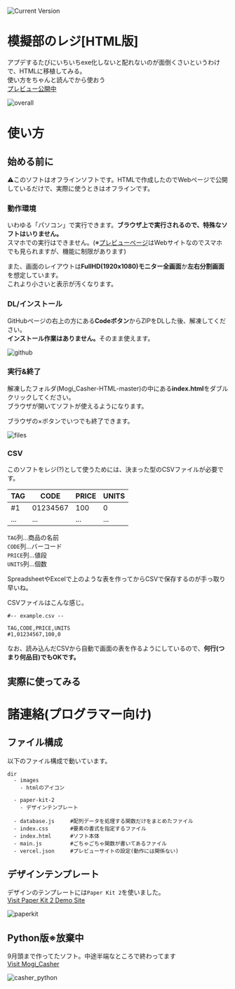 ![Current Version](https://img.shields.io/badge/MogiCasher[HTML_Edition]-0.5-blue)

# 模擬部のレジ[HTML版]
アプデするたびにいちいちexe化しないと配れないのが面倒くさいというわけで、HTMLに移植してみる。  
使い方をちゃんと読んでから使おう  
[プレビュー公開中](https://mogi-htmledition.vercel.app)

![overall](https://user-images.githubusercontent.com/88261399/133916404-a8fff502-a9b2-40f0-bd32-566421788403.png)

# 使い方
## 始める前に
⚠️このソフトはオフラインソフトです。HTMLで作成したのでWebページで公開しているだけで、実際に使うときはオフラインです。
### 動作環境
<p>いわゆる「パソコン」で実行できます。<strong>ブラウザ上で実行されるので、特殊なソフトはいりません。</strong><br>
  スマホでの実行はできません。(※<a href="https://mogi-htmledition.vercel.app">プレビューページ</a>はWebサイトなのでスマホでも見られますが、機能に制限があります)</p>
<p>また、画面のレイアウトは<strong>FullHD(1920x1080)モニター全画面</strong>か<strong>左右分割画面</strong>を想定しています。<br>これより小さいと表示が汚くなります。</p>

### DL/インストール
<p>GitHubページの右上の方にある<strong>Codeボタン</strong>からZIPをDLした後、解凍してください。<br>
  <strong>インストール作業はありません。</strong>そのまま使えます。</p>

![github](https://user-images.githubusercontent.com/88261399/133916135-8f7c7d60-1d65-47d3-b957-1196603235a9.png)

### 実行&終了
<p>解凍したフォルダ(Mogi_Casher-HTML-master)の中にある<strong>index.html</strong>をダブルクリックしてください。<br>
ブラウザが開いてソフトが使えるようになります。</p>
<p>ブラウザの×ボタンでいつでも終了できます。</p>

![files](https://user-images.githubusercontent.com/88261399/133995324-5b308d8d-ae7d-48e6-96e3-9d33bdb7a48c.png)

### CSV
<p>このソフトをレジ(?)として使うためには、決まった型のCSVファイルが必要です。</p>

| TAG | CODE | PRICE | UNITS |
| --- | --- | --- | --- |
| #1 | 01234567 | 100 | 0 |
| ... | ... | ... | ... |

`TAG`列...商品の名前  
`CODE`列...バーコード  
`PRICE`列...値段  
`UNITS`列...個数

SpreadsheetやExcelで上のような表を作ってからCSVで保存するのが手っ取り早いね。

CSVファイルはこんな感じ。
```
#-- example.csv --

TAG,CODE,PRICE,UNITS
#1,01234567,100,0
```
なお、読み込んだCSVから自動で画面の表を作るようにしているので、**何行(つまり何品目)でもOKです。**

## 実際に使ってみる

# 諸連絡(プログラマー向け)
## ファイル構成
以下のファイル構成で動いています。
```
dir
  - images
    - htmlのアイコン
    
  - paper-kit-2
    - デザインテンプレート
   
  - database.js     #配列データを処理する関数だけをまとめたファイル
  - index.css       #要素の書式を指定するファイル
  - index.html      #ソフト本体
  - main.js         #ごちゃごちゃ関数が書いてあるファイル
  - vercel.json     #プレビューサイトの設定(動作には関係ない)
```

## デザインテンプレート
デザインのテンプレートには`Paper Kit 2`を使いました。  
[Visit Paper Kit 2 Demo Site](https://demos.creative-tim.com/paper-kit-2/)

![paperkit](https://user-images.githubusercontent.com/88261399/133916425-6a5de5dd-302c-4ccb-934a-227ffcb8312c.png)

## Python版※放棄中
9月頭まで作ってたソフト。中途半端なところで終わってます  
[Visit Mogi_Casher](https://github.com/DarthRommy/Mogi_Casher)

![casher_python](https://user-images.githubusercontent.com/88261399/133916512-8828953a-bc06-4886-a9f9-64eeee050127.png)
